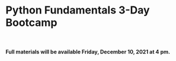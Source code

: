 # Python Fundamentals 3-Day Bootcamp
#### <br><br>Full materials will be available Friday, December 10, 2021 at 4 pm.